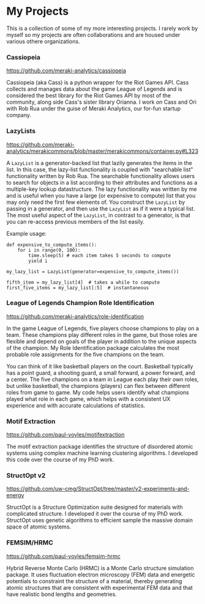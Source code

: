# My Projects

This is a collection of some of my more interesting projects. I rarely work by myself so my projects are often collaborations and are housed under various othere organizations.


### Cassiopeia

https://github.com/meraki-analytics/cassiopeia

Cassiopeia (aka Cass) is a python wrapper for the Riot Games API. Cass collects and manages data about the game League of Legends and is considered the best library for the Riot Games API by most of the community, along side Cass's sister library Orianna. I work on Cass and Ori with Rob Rua under the guise of Meraki Analytics, our for-fun startup company.


### LazyLists

https://github.com/meraki-analytics/merakicommons/blob/master/merakicommons/container.py#L323

A `LazyList` is a generator-backed list that lazily generates the items in the list. In this case, the lazy-list functionality is coupled with "searchable list" functionality written by Rob Rua. The searchable functionality allows users to search for objects in a list according to their attributes and functions as a multiple-key lookup datastructure. The lazy functionality was written by me and is useful when you have a large (or expensive to compute) list that you may only need the first few elements of. You construct the `LazyList` by passing in a generator, and then use the `LazyList` as if it were a typical list. The most useful aspect of the `LazyList`, in contrast to a generator, is that you can re-access previous members of the list easily.

Example usage:

    def expensive_to_compute_items():
        for i in range(0, 100):
            time.sleep(5) # each item takes 5 seconds to compute
            yield i

    my_lazy_list = LazyList(generator=expensive_to_compute_items())

    fifth_item = my_lazy_list[4]  # takes a while to compute
    first_five_items = my_lazy_list[:5]  # instantaneous


### League of Legends Champion Role Identification

https://github.com/meraki-analytics/role-identification

In the game League of Legends, five players choose champions to play on a team. These champions play different roles in the game, but those roles are flexible and depend on goals of the player in addition to the unique aspects of the champion. My Role Identification package calculates the most probable role assignments for the five champions on the team.

You can think of it like basketball players on the court. Basketball typically has a point guard, a shooting guard, a small forward, a power forward, and a center. The five champions on a team in League each play their own roles, but unlike basketball, the champions (players) can flex between different roles from game to game. My code helps users identify what champions played what role in each game, which helps with a consistent UX experience and with accurate calculations of statistics.


### Motif Extraction

https://github.com/paul-voyles/motifextraction

The motif extraction package identifies the structure of disordered atomic systems using complex machine learning clustering algorithms. I developed this code over the course of my PhD work.


### StructOpt v2

https://github.com/uw-cmg/StructOpt/tree/master/v2-experiments-and-energy

StructOpt is a Structure Optimization suite designed for materials with complicated structure. I developed it over the course of my PhD work. StructOpt uses genetic algorithms to efficient sample the massive domain space of atomic systems.


### FEMSIM/HRMC

https://github.com/paul-voyles/femsim-hrmc

Hybrid Reverse Monte Carlo (HRMC) is a Monte Carlo structure simulation package. It uses fluctuation electron microscopy (FEM) data and energetic potentials to constraint the structure of a material, thereby generating atomic structures that are consistent with experimental FEM data and that have realistic bond lengths and geometries.

